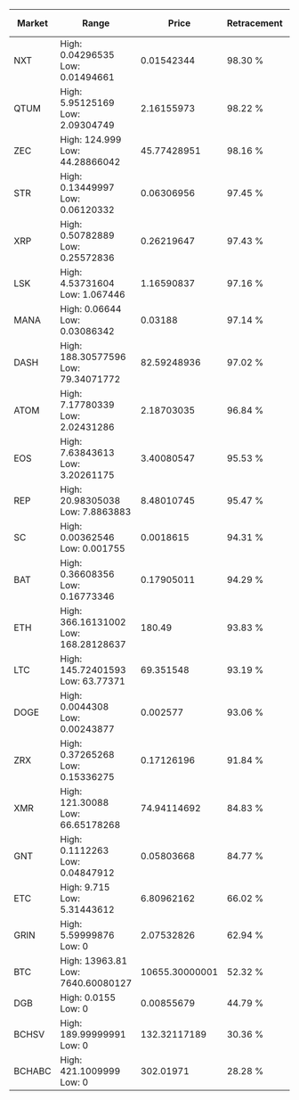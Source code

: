 | Market | Range | Price| Retracement | Doubles to 50% |
| --- | --- | --- | --- | --- |
| NXT | High: 0.04296535<br />Low: 0.01494661 | 0.01542344 | 98.30 % | 1.88 |
| QTUM | High: 5.95125169<br />Low: 2.09304749 | 2.16155973 | 98.22 % | 1.86 |
| ZEC | High: 124.999<br />Low: 44.28866042 | 45.77428951 | 98.16 % | 1.85 |
| STR | High: 0.13449997<br />Low: 0.06120332 | 0.06306956 | 97.45 % | 1.55 |
| XRP | High: 0.50782889<br />Low: 0.25572836 | 0.26219647 | 97.43 % | 1.46 |
| LSK | High: 4.53731604<br />Low: 1.067446 | 1.16590837 | 97.16 % | 2.40 |
| MANA | High: 0.06644<br />Low: 0.03086342 | 0.03188 | 97.14 % | 1.53 |
| DASH | High: 188.30577596<br />Low: 79.34071772 | 82.59248936 | 97.02 % | 1.62 |
| ATOM | High: 7.17780339<br />Low: 2.02431286 | 2.18703035 | 96.84 % | 2.10 |
| EOS | High: 7.63843613<br />Low: 3.20261175 | 3.40080547 | 95.53 % | 1.59 |
| REP | High: 20.98305038<br />Low: 7.8863883 | 8.48010745 | 95.47 % | 1.70 |
| SC | High: 0.00362546<br />Low: 0.001755 | 0.0018615 | 94.31 % | 1.45 |
| BAT | High: 0.36608356<br />Low: 0.16773346 | 0.17905011 | 94.29 % | 1.49 |
| ETH | High: 366.16131002<br />Low: 168.28128637 | 180.49 | 93.83 % | 1.48 |
| LTC | High: 145.72401593<br />Low: 63.77371 | 69.351548 | 93.19 % | 1.51 |
| DOGE | High: 0.0044308<br />Low: 0.00243877 | 0.002577 | 93.06 % | 1.33 |
| ZRX | High: 0.37265268<br />Low: 0.15336275 | 0.17126196 | 91.84 % | 1.54 |
| XMR | High: 121.30088<br />Low: 66.65178268 | 74.94114692 | 84.83 % | 1.25 |
| GNT | High: 0.1112263<br />Low: 0.04847912 | 0.05803668 | 84.77 % | 1.38 |
| ETC | High: 9.715<br />Low: 5.31443612 | 6.80962162 | 66.02 % | 1.10 |
| GRIN | High: 5.59999876<br />Low: 0 | 2.07532826 | 62.94 % | 1.35 |
| BTC | High: 13963.81<br />Low: 7640.60080127 | 10655.30000001 | 52.32 % | 1.01 |
| DGB | High: 0.0155<br />Low: 0 | 0.00855679 | 44.79 % | 0.00 |
| BCHSV | High: 189.99999991<br />Low: 0 | 132.32117189 | 30.36 % | 0.00 |
| BCHABC | High: 421.1009999<br />Low: 0 | 302.01971 | 28.28 % | 0.00 |

